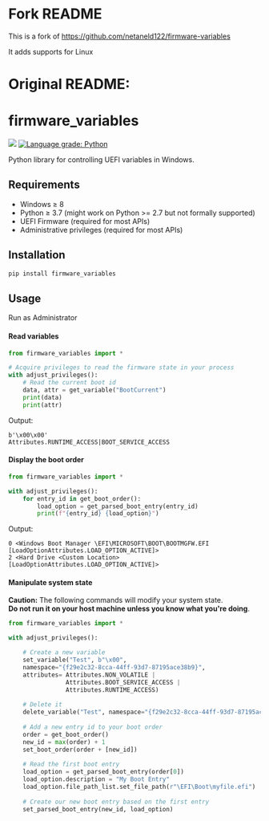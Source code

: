 # Fork README

This is a fork of https://github.com/netaneld122/firmware-variables

It adds supports for Linux

# Original README:


# firmware_variables
![](https://github.com/netaneld122/firmware-variables/workflows/Build/badge.svg)
[![Language grade: Python](https://img.shields.io/lgtm/grade/python/g/netaneld122/firmware-variables.svg?logo=lgtm&logoWidth=18)](https://lgtm.com/projects/g/netaneld122/firmware-variables/context:python)

Python library for controlling UEFI variables in Windows.

## Requirements
* Windows ≥ 8
* Python ≥ 3.7 (might work on Python >= 2.7 but not formally supported)
* UEFI Firmware (required for most APIs)
* Administrative privileges (required for most APIs)

## Installation

```python
pip install firmware_variables
```

## Usage

Run as Administrator

#### Read variables

```python
from firmware_variables import *

# Acquire privileges to read the firmware state in your process
with adjust_privileges():
    # Read the current boot id 
    data, attr = get_variable("BootCurrent")
    print(data)
    print(attr)
```
Output:
```
b'\x00\x00'
Attributes.RUNTIME_ACCESS|BOOT_SERVICE_ACCESS
```

#### Display the boot order
```python
from firmware_variables import *

with adjust_privileges():
    for entry_id in get_boot_order():
        load_option = get_parsed_boot_entry(entry_id)
        print(f"{entry_id} {load_option}")
```

Output:

```
0 <Windows Boot Manager \EFI\MICROSOFT\BOOT\BOOTMGFW.EFI [LoadOptionAttributes.LOAD_OPTION_ACTIVE]>
2 <Hard Drive <Custom Location> [LoadOptionAttributes.LOAD_OPTION_ACTIVE]>
```

#### Manipulate system state
**Caution:** The following commands will modify your system state.  
**Do not run it on your host machine unless you know what you're doing**.

```python
from firmware_variables import *

with adjust_privileges():

    # Create a new variable
    set_variable("Test", b"\x00",
    namespace="{f29e2c32-8cca-44ff-93d7-87195ace38b9}", 
    attributes= Attributes.NON_VOLATILE | 
                Attributes.BOOT_SERVICE_ACCESS |
                Attributes.RUNTIME_ACCESS)
    
    # Delete it
    delete_variable("Test", namespace="{f29e2c32-8cca-44ff-93d7-87195ace38b9}")
    
    # Add a new entry id to your boot order
    order = get_boot_order()
    new_id = max(order) + 1
    set_boot_order(order + [new_id])
    
    # Read the first boot entry
    load_option = get_parsed_boot_entry(order[0])
    load_option.description = "My Boot Entry"
    load_option.file_path_list.set_file_path(r"\EFI\Boot\myfile.efi")
    
    # Create our new boot entry based on the first entry
    set_parsed_boot_entry(new_id, load_option)
```
